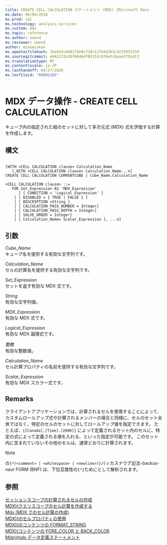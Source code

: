 ```yaml
---
title: CREATE CELL CALCULATION ステートメント (MDX) |Microsoft Docs
ms.date: 06/04/2018
ms.prod: sql
ms.technology: analysis-services
ms.custom: mdx
ms.topic: reference
ms.author: owend
ms.reviewer: owend
author: minewiskan
ms.openlocfilehash: 7ba563c848179e8cf3dc12f64d2b3c4233955159
ms.sourcegitcommit: e042272a38fb646df05152c676e5cbeae3f9cd13
ms.translationtype: MT
ms.contentlocale: ja-JP
ms.lasthandoff: 04/27/2020
ms.locfileid: "68892165"
---
```

# <a name="mdx-data-definition---create-cell-calculation"></a>MDX データ操作 - CREATE CELL CALCULATION


  キューブ内の指定された組のセットに対して多次元式 (MDX) 式を評価する計算を作成します。  
  
## <a name="syntax"></a>構文  
  
```  
  
[WITH <CELL CALCULATION clause> Calculation_Name  
   [,WITH <CELL CALCULATION clause> Calculation_Name...n]  
CREATE CELL CALCULATION CURRENTCUBE | Cube_Name.Calculation_Name   
  
<CELL CALCULATION clause> ::=  
   FOR Set_Expression AS 'MDX_Expression'   
      [ [ CONDITION = 'Logical_Expression' ]   
    | [ DISABLED = { TRUE | FALSE } ]   
    | [ DESCRIPTION =String ]   
    | [ CALCULATION_PASS_NUMBER = Integer]   
    | [ CALCULATION_PASS_DEPTH = Integer]   
    | [ SOLVE_ORDER = Integer]   
    | [ Calculation_Name= Scalar_Expression ], ...n]  
```  
  
## <a name="arguments"></a>引数  
 *Cube_Name*  
 キューブ名を提供する有効な文字列です。  
  
 *Calculation_Name*  
 セルの計算名を提供する有効な文字列です。  
  
 *Set_Expression*  
 セットを返す有効な MDX 式です。  
  
 *String*  
 有効な文字列値。  
  
 *MDX_Expression*  
 有効な MDX 式です。  
  
 *Logical_Expression*  
 有効な MDX 論理式です。  
  
 *整数*  
 有効な整数値。  
  
 *Calculation_Name*  
 セル計算プロパティの名前を提供する有効な文字列です。  
  
 *Scalar_Expression*  
 有効な MDX スカラー式です。  
  
## <a name="remarks"></a>Remarks  
 クライアントアプリケーションでは、計算されるセルを使用することによって、カスタムロールアップ式や計算されるメンバーの場合と同様に、セルのセット全体ではなく、特定のセルのセットに対してロールアップ値を指定できます。 たとえば、`{[Canada],[Time].[2000]}` によって定義されるセット内のセルに、特定の式によって定義される値を入れる、といった指定が可能です。 このセット内に含まれていないその他のセルは、通常どおりに計算されます。  
  
> [!NOTE]  
>  の`{*(<comment> | <whitespace> | <newline>)}`バッカスナウア記法-backus-naur FORM (BNF) は、下位互換性の`{*}`ためにとして解析されます。  
  
## <a name="see-also"></a>参照  
 [セッションスコープの計算されるセルの作成](https://docs.microsoft.com/analysis-services/multidimensional-models/mdx/mdx-cell-calculations-session-scoped-calculated-cells)   
 [MDX&#41;&#40;クエリスコープのセル計算を作成する](https://docs.microsoft.com/analysis-services/multidimensional-models/mdx/mdx-cell-calculations-query-scoped-cell-calculations)   
 [Mdx &#40;MDX でのセル計算の作成&#41;](https://docs.microsoft.com/analysis-services/multidimensional-models/mdx/mdx-cell-calculations-build-cell-calculations)   
 [MDX&#41;&#40;のセルプロパティの使用](https://docs.microsoft.com/analysis-services/multidimensional-models/mdx/mdx-cell-properties-using-cell-properties)   
 [MDX&#41;&#40;のコンテンツの FORMAT_STRING](https://docs.microsoft.com/analysis-services/multidimensional-models/mdx/mdx-cell-properties-format-string-contents)   
 [MDX&#41;&#40;コンテンツの FORE_COLOR と BACK_COLOR](https://docs.microsoft.com/analysis-services/multidimensional-models/mdx/mdx-cell-properties-fore-color-and-back-color-contents)   
 [Mdx&#41;&#40;mdx データ定義ステートメント](../mdx/mdx-data-definition-statements-mdx.md)  
  
  
